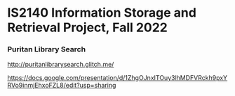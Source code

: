# IS2140 Information Storage and Retrieval Project, Fall 2022

### Puritan Library Search

http://puritanlibrarysearch.glitch.me/ 

https://docs.google.com/presentation/d/1ZhgOJnxITOuy3lhMDFVRckh9pxYRVo9inmjEhxoFZL8/edit?usp=sharing
